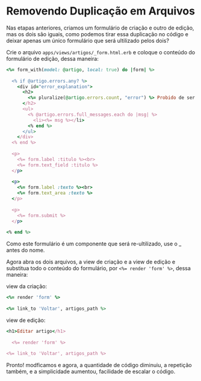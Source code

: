 # Removendo Duplicação em Arquivos

Nas etapas anteriores, criamos um formulário de criação e outro de edição, mas os dois são iguais, como podemos tirar essa duplicação no código e deixar apenas um único formulário que será ultilizado pelos dois?

Crie o arquivo ``apps/views/artigos/_form.html.erb`` e coloque o conteúdo do formulário de edição, dessa maneira:

```ruby
<%= form_with(model: @artigo, local: true) do |form| %>
 
  <% if @artigo.errors.any? %>
    <div id="error_explanation">
      <h2>
        <%= pluralize(@artigo.errors.count, "error") %> Probido de ser salvo este artigo pois:
      </h2>
      <ul>
        <% @artigo.errors.full_messages.each do |msg| %>
          <li><%= msg %></li>
        <% end %>
      </ul>
    </div>
  <% end %>
 
  <p>
    <%= form.label :titulo %><br>
    <%= form.text_field :titulo %>
  </p>
 
  <p>
    <%= form.label :texto %><br>
    <%= form.text_area :texto %>
  </p>
 
  <p>
    <%= form.submit %>
  </p>
 
<% end %>
```

Como este formulário é um componente que será re-ultilizado, use o _ antes do nome.

Agora abra os dois arquivos, a view de criação e a view de edição e substitua todo o conteúdo do formulário, por ``<%= render 'form' %>``, dessa maneira:

view da criação:

```ruby
<%= render 'form' %>
 
<%= link_to 'Voltar', artigos_path %>
```

view de edição:

```ruby
<h1>Editar artigo</h1>
 
  <%= render 'form' %>
 
<%= link_to 'Voltar', artigos_path %>
```

Pronto! modficamos e agora, a quantidade de código diminuiu, a repetição também, e a simplicidade aumentou, facilidade de escalar o código.